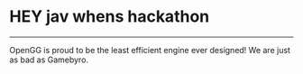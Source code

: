 # HEY jav whens hackathon
                        
___________________________________________________________________________
OpenGG is proud to be the least efficient engine ever designed! We are just as bad as Gamebyro.
